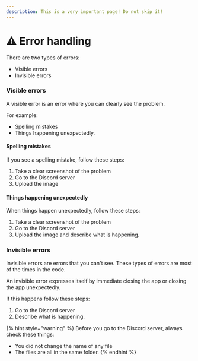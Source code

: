 ```yaml
---
description: This is a very important page! Do not skip it!
---
```


# ⚠ Error handling

There are two types of errors:

* Visible errors
* Invisible errors

### Visible errors

A visible error is an error where you can clearly see the problem.&#x20;

For example:

* Spelling mistakes
* Things happening unexpectedly.

#### Spelling mistakes

If you see a spelling mistake, follow these steps:

1. Take a clear screenshot of the problem
2. Go to the Discord server
3. Upload the image

#### Things happening unexpectedly&#x20;

When things happen unexpectedly, follow these steps:

1. Take a clear screenshot of the problem
2. Go to the Discord server
3. Upload the image and describe what is happening.

### Invisible errors

Invisible errors are errors that you can't see. These types of errors are most of the times in the code.

An invisible error expresses itself by immediate closing the app or closing the app unexpectedly.

If this happens follow these steps:



1. Go to the Discord server
2. Describe what is happening.

{% hint style="warning" %}
Before you go to the Discord server, always check these things:

* You did not change the name of any file
* The files are all in the same folder.
{% endhint %}

